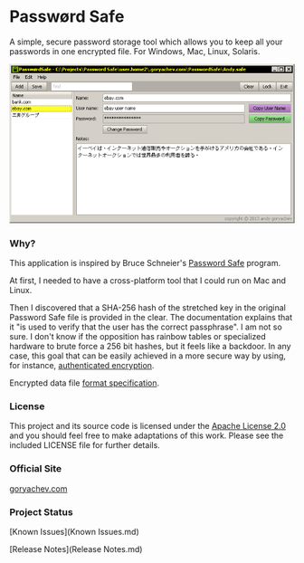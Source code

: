 ﻿# Passwørd Safe

A simple, secure password storage tool which allows you to keep all your passwords in one encrypted file.
For Windows, Mac, Linux, Solaris. 

![alt text](https://github.com/andy-goryachev/PasswordSafe/raw/master/screenshots/screenshot.png "Application Screenshot")

### Why?

This application is inspired by Bruce Schneier's <a href="http://passwordsafe.sourceforge.net/">Password Safe</a> program.  

At first, I needed to have a cross-platform tool that I could run on Mac and Linux.  

Then I discovered that a SHA-256 hash of the stretched key in the original Password Safe file is provided in the clear.  The documentation explains that it "is used to verify that the user has the correct passphrase".  I am not so sure.  I don't know if the opposition has rainbow tables or specialized hardware to brute force a 256 bit hashes, but it feels like a backdoor.  In any case, this goal that can be easily achieved in a more secure way by using, for instance, <a href="http://en.wikipedia.org/wiki/Authenticated_encryption">authenticated encryption</a>.

Encrypted data file <a href='http://goryachev.com/products/password-safe/file-format-specification.html'>format specification</a>.

### License

This project and its source code is licensed under the [Apache License 2.0](http://www.apache.org/licenses/LICENSE-2.0) and you should feel free to make adaptations of this work. Please see the included LICENSE file for further details.

### Official Site

<a href='https://goryachev.com/products/password-safe/index.html'>goryachev.com</a>

### Project Status

[Known Issues](Known Issues.md)

[Release Notes](Release Notes.md)